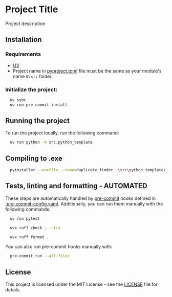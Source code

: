 # Project Title

Project description

## Installation

### Requirements

- [UV](https://docs.astral.sh/uv/)
- Project name in [pyproject.toml](pyproject.toml) file must be the same as your module's name in `src` folder.

### Initialize the project:

```bash
  uv sync
  uv run pre-commit install
```

## Running the project

To run the project locally, run the following command:

```bash
  uv run python -m src.python_template
```

## Compiling to .exe

```bash
  pyinstaller --onefile --name=duplicate_finder .\src\python_template\__main__.py
```

## Tests, linting and formatting - AUTOMATED

These steps are automatically handled by [pre-commit](https://pre-commit.com/) hooks defined
in [.pre-commit-config.yaml](.pre-commit-config.yaml).
Additionally, you can run them manually with the following commands:

```bash
  uv run pytest
```

```bash
  uvx ruff check . --fix
```

```bash
  uvx ruff format .
```

You can also run pre-commit hooks manually with:

```bash
  pre-commit run --all-files
```

## License

This project is licensed under the MIT License - see the [LICENSE](LICENSE) file for details.
